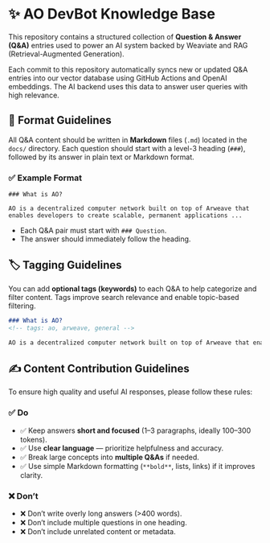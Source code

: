 # ✨ AO DevBot Knowledge Base

This repository contains a structured collection of **Question & Answer (Q&A)** entries used to power an AI system backed by Weaviate and RAG (Retrieval-Augmented Generation).

Each commit to this repository automatically syncs new or updated Q&A entries into our vector database using GitHub Actions and OpenAI embeddings. The AI backend uses this data to answer user queries with high relevance.

## 📄 Format Guidelines

All Q&A content should be written in **Markdown** files (`.md`) located in the `docs/` directory. Each question should start with a level-3 heading (`###`), followed by its answer in plain text or Markdown format.

### ✅ Example Format

```
### What is AO?

AO is a decentralized computer network built on top of Arweave that enables developers to create scalable, permanent applications ...
```

- Each Q&A pair must start with `### Question`.
- The answer should immediately follow the heading.

## 🏷️ Tagging Guidelines

You can add **optional tags (keywords)** to each Q&A to help categorize and filter content. Tags improve search relevance and enable topic-based filtering.

```md
### What is AO?
<!-- tags: ao, arweave, general -->

AO is a decentralized computer network built on top of Arweave that enables developers to create scalable, permanent applications ...
```

## ✍️ Content Contribution Guidelines

To ensure high quality and useful AI responses, please follow these rules:

### ✅ Do
- ✅ Keep answers **short and focused** (1–3 paragraphs, ideally 100–300 tokens).
- ✅ Use **clear language** — prioritize helpfulness and accuracy.
- ✅ Break large concepts into **multiple Q&As** if needed.
- ✅ Use simple Markdown formatting (`**bold**`, lists, links) if it improves clarity.

### ❌ Don’t
- ❌ Don’t write overly long answers (>400 words).
- ❌ Don’t include multiple questions in one heading.
- ❌ Don’t include unrelated content or metadata.